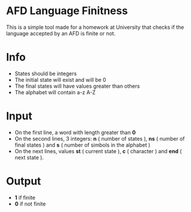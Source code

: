 # AFD Language Finitness

This is a simple tool made for a homework at University that checks if the language accepted by an AFD is finite or not.

# Info
- States should be integers
- The initial state will exist and will be 0 
- The final states will have values greater than others
- The alphabet will contain a-z A-Z

# Input
- On the first line, a word with length greater than **0**
- On the second lines, 3 integers: **n** ( number of states ), **ns** ( number of final states ) and **s** ( number of simbols in the alphabet )
- On the next lines, values **st** ( current state ), **c** ( character ) and **end** ( next state ).

# Output
- **1** if finite
- **0** if not finite
